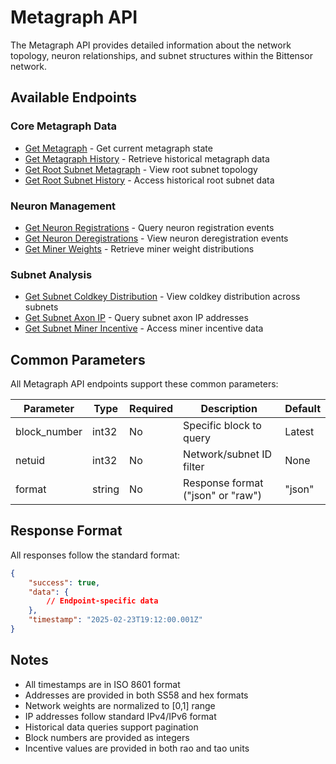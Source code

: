 # Metagraph API

The Metagraph API provides detailed information about the network topology, neuron relationships, and subnet structures within the Bittensor network.

## Available Endpoints

### Core Metagraph Data
- [Get Metagraph](get-metagraph.md) - Get current metagraph state
- [Get Metagraph History](get-metagraph-history.md) - Retrieve historical metagraph data
- [Get Root Subnet Metagraph](get-root-subnet-metagraph.md) - View root subnet topology
- [Get Root Subnet History](get-root-subnet-history.md) - Access historical root subnet data

### Neuron Management
- [Get Neuron Registrations](get-neuron-registrations.md) - Query neuron registration events
- [Get Neuron Deregistrations](get-neuron-deregistrations.md) - View neuron deregistration events
- [Get Miner Weights](get-miner-weights.md) - Retrieve miner weight distributions

### Subnet Analysis
- [Get Subnet Coldkey Distribution](get-subnet-coldkey-distribution.md) - View coldkey distribution across subnets
- [Get Subnet Axon IP](get-subnet-axon-ip.md) - Query subnet axon IP addresses
- [Get Subnet Miner Incentive](get-subnet-miner-incentive.md) - Access miner incentive data

## Common Parameters

All Metagraph API endpoints support these common parameters:

| Parameter | Type | Required | Description | Default |
|-----------|------|----------|-------------|---------|
| block_number | int32 | No | Specific block to query | Latest |
| netuid | int32 | No | Network/subnet ID filter | None |
| format | string | No | Response format ("json" or "raw") | "json" |

## Response Format

All responses follow the standard format:

```json
{
    "success": true,
    "data": {
        // Endpoint-specific data
    },
    "timestamp": "2025-02-23T19:12:00.001Z"
}
```

## Notes

- All timestamps are in ISO 8601 format
- Addresses are provided in both SS58 and hex formats
- Network weights are normalized to [0,1] range
- IP addresses follow standard IPv4/IPv6 format
- Historical data queries support pagination
- Block numbers are provided as integers
- Incentive values are provided in both rao and tao units 